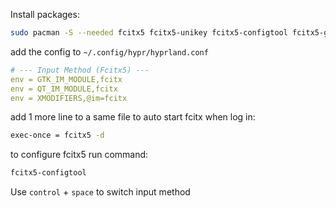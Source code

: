 
Install packages:

```bash
sudo pacman -S --needed fcitx5 fcitx5-unikey fcitx5-configtool fcitx5-gtk fcitx5-qt
```

add the config to `~/.config/hypr/hyprland.conf`

```yaml
# --- Input Method (Fcitx5) ---
env = GTK_IM_MODULE,fcitx
env = QT_IM_MODULE,fcitx
env = XMODIFIERS,@im=fcitx
```

add 1 more line to a same file to auto start fcitx when log in:

```bash
exec-once = fcitx5 -d
```

to configure fcitx5 run command:

```bash
fcitx5-configtool
```

Use `control` + `space` to switch input method
